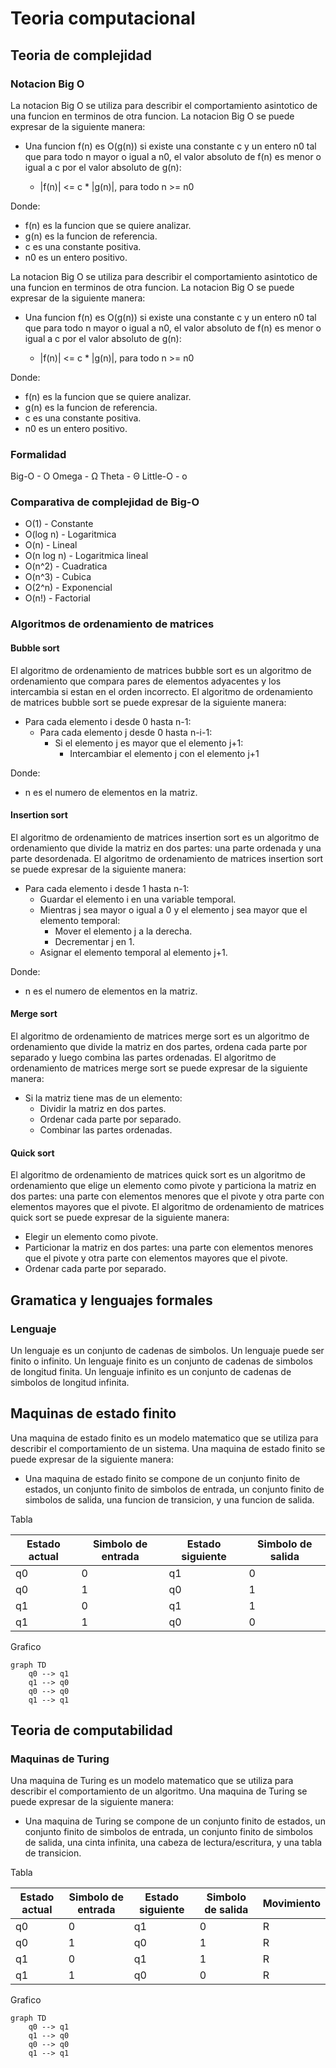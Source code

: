 # Teoria computacional

## Teoria de complejidad

### Notacion Big O

La notacion Big O se utiliza para describir el comportamiento asintotico de una funcion en terminos de otra funcion. La notacion Big O se puede expresar de la siguiente manera:

- Una funcion f(n) es O(g(n)) si existe una constante c y un entero n0 tal que para todo n mayor o igual a n0, el valor absoluto de f(n) es menor o igual a c por el valor absoluto de g(n):
  
  - |f(n)| <= c * |g(n)|, para todo n >= n0

Donde:

- f(n) es la funcion que se quiere analizar.
- g(n) es la funcion de referencia.
- c es una constante positiva.
- n0 es un entero positivo.

La notacion Big O se utiliza para describir el comportamiento asintotico de una funcion en terminos de otra funcion. La notacion Big O se puede expresar de la siguiente manera:

- Una funcion f(n) es O(g(n)) si existe una constante c y un entero n0 tal que para todo n mayor o igual a n0, el valor absoluto de f(n) es menor o igual a c por el valor absoluto de g(n):
  
  - |f(n)| <= c * |g(n)|, para todo n >= n0

Donde:

- f(n) es la funcion que se quiere analizar.
- g(n) es la funcion de referencia.
- c es una constante positiva.
- n0 es un entero positivo.

### Formalidad

Big-O - O
Omega - Ω
Theta - Θ
Little-O - o

### Comparativa de complejidad de Big-O

- O(1) - Constante
- O(log n) - Logaritmica
- O(n) - Lineal
- O(n log n) - Logaritmica lineal
- O(n^2) - Cuadratica
- O(n^3) - Cubica
- O(2^n) - Exponencial
- O(n!) - Factorial

### Algoritmos de ordenamiento de matrices

#### Bubble sort

El algoritmo de ordenamiento de matrices bubble sort es un algoritmo de ordenamiento que compara pares de elementos adyacentes y los intercambia si estan en el orden incorrecto. El algoritmo de ordenamiento de matrices bubble sort se puede expresar de la siguiente manera:

- Para cada elemento i desde 0 hasta n-1:
  - Para cada elemento j desde 0 hasta n-i-1:
    - Si el elemento j es mayor que el elemento j+1:
      - Intercambiar el elemento j con el elemento j+1

Donde:

- n es el numero de elementos en la matriz.

#### Insertion sort

El algoritmo de ordenamiento de matrices insertion sort es un algoritmo de ordenamiento que divide la matriz en dos partes: una parte ordenada y una parte desordenada. El algoritmo de ordenamiento de matrices insertion sort se puede expresar de la siguiente manera:

- Para cada elemento i desde 1 hasta n-1:
  - Guardar el elemento i en una variable temporal.
  - Mientras j sea mayor o igual a 0 y el elemento j sea mayor que el elemento temporal:
    - Mover el elemento j a la derecha.
    - Decrementar j en 1.
  - Asignar el elemento temporal al elemento j+1.

Donde:

- n es el numero de elementos en la matriz.

#### Merge sort

El algoritmo de ordenamiento de matrices merge sort es un algoritmo de ordenamiento que divide la matriz en dos partes, ordena cada parte por separado y luego combina las partes ordenadas. El algoritmo de ordenamiento de matrices merge sort se puede expresar de la siguiente manera:

- Si la matriz tiene mas de un elemento:
  - Dividir la matriz en dos partes.
  - Ordenar cada parte por separado.
  - Combinar las partes ordenadas.

#### Quick sort

El algoritmo de ordenamiento de matrices quick sort es un algoritmo de ordenamiento que elige un elemento como pivote y particiona la matriz en dos partes: una parte con elementos menores que el pivote y otra parte con elementos mayores que el pivote. El algoritmo de ordenamiento de matrices quick sort se puede expresar de la siguiente manera:

- Elegir un elemento como pivote.
- Particionar la matriz en dos partes: una parte con elementos menores que el pivote y otra parte con elementos mayores que el pivote.
- Ordenar cada parte por separado.

## Gramatica y lenguajes formales

### Lenguaje

Un lenguaje es un conjunto de cadenas de simbolos. Un lenguaje puede ser finito o infinito. Un lenguaje finito es un conjunto de cadenas de simbolos de longitud finita. Un lenguaje infinito es un conjunto de cadenas de simbolos de longitud infinita.

## Maquinas de estado finito

Una maquina de estado finito es un modelo matematico que se utiliza para describir el comportamiento de un sistema. Una maquina de estado finito se puede expresar de la siguiente manera:

- Una maquina de estado finito se compone de un conjunto finito de estados, un conjunto finito de simbolos de entrada, un conjunto finito de simbolos de salida, una funcion de transicion, y una funcion de salida.

Tabla

| Estado actual | Simbolo de entrada | Estado siguiente | Simbolo de salida |
|---------------|--------------------|------------------|-------------------|
| q0            | 0                  | q1               | 0                 |
| q0            | 1                  | q0               | 1                 |
| q1            | 0                  | q1               | 1                 |
| q1            | 1                  | q0               | 0                 |

Grafico

```mermaid
graph TD
    q0 --> q1
    q1 --> q0
    q0 --> q0
    q1 --> q1
```

## Teoria de computabilidad

### Maquinas de Turing

Una maquina de Turing es un modelo matematico que se utiliza para describir el comportamiento de un algoritmo. Una maquina de Turing se puede expresar de la siguiente manera:

- Una maquina de Turing se compone de un conjunto finito de estados, un conjunto finito de simbolos de entrada, un conjunto finito de simbolos de salida, una cinta infinita, una cabeza de lectura/escritura, y una tabla de transicion.

Tabla

| Estado actual | Simbolo de entrada | Estado siguiente | Simbolo de salida | Movimiento |
|---------------|--------------------|------------------|-------------------|------------|
| q0            | 0                  | q1               | 0                 | R          |
| q0            | 1                  | q0               | 1                 | R          |
| q1            | 0                  | q1               | 1                 | R          |
| q1            | 1                  | q0               | 0                 | R          |

Grafico

```mermaid
graph TD
    q0 --> q1
    q1 --> q0
    q0 --> q0
    q1 --> q1
```
